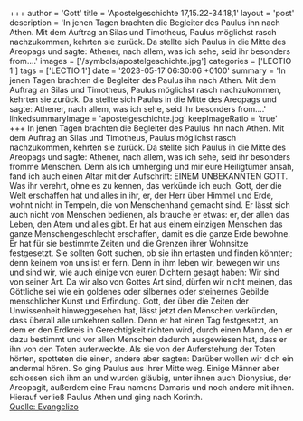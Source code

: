 +++
author = 'Gott'
title = 'Apostelgeschichte 17,15.22-34.18,1'
layout = 'post'
description = 'In jenen Tagen brachten die Begleiter des Paulus ihn nach Athen. Mit dem Auftrag an Silas und Timotheus, Paulus möglichst rasch nachzukommen, kehrten sie zurück. Da stellte sich Paulus in die Mitte des Areopags und sagte: Athener, nach allem, was ich sehe, seid ihr besonders from....'
images = ['/symbols/apostelgeschichte.jpg']
categories = ['LECTIO 1']
tags = ['LECTIO 1']
date = '2023-05-17 06:30:06 +0100'
summary = 'In jenen Tagen brachten die Begleiter des Paulus ihn nach Athen. Mit dem Auftrag an Silas und Timotheus, Paulus möglichst rasch nachzukommen, kehrten sie zurück. Da stellte sich Paulus in die Mitte des Areopags und sagte: Athener, nach allem, was ich sehe, seid ihr besonders from....'
linkedsummaryImage = 'apostelgeschichte.jpg'
keepImageRatio = 'true'
+++
In jenen Tagen brachten die Begleiter des Paulus ihn nach Athen. Mit dem Auftrag an Silas und Timotheus, Paulus möglichst rasch nachzukommen, kehrten sie zurück.
Da stellte sich Paulus in die Mitte des Areopags und sagte: Athener, nach allem, was ich sehe, seid ihr besonders fromme Menschen.<!--more-->
Denn als ich umherging und mir eure Heiligtümer ansah, fand ich auch einen Altar mit der Aufschrift: EINEM UNBEKANNTEN GOTT. Was ihr verehrt, ohne es zu kennen, das verkünde ich euch.
Gott, der die Welt erschaffen hat und alles in ihr, er, der Herr über Himmel und Erde, wohnt nicht in Tempeln, die von Menschenhand gemacht sind.
Er lässt sich auch nicht von Menschen bedienen, als brauche er etwas: er, der allen das Leben, den Atem und alles gibt.
Er hat aus einem einzigen Menschen das ganze Menschengeschlecht erschaffen, damit es die ganze Erde bewohne. Er hat für sie bestimmte Zeiten und die Grenzen ihrer Wohnsitze festgesetzt.
Sie sollten Gott suchen, ob sie ihn ertasten und finden könnten; denn keinem von uns ist er fern.
Denn in ihm leben wir, bewegen wir uns und sind wir, wie auch einige von euren Dichtern gesagt haben: Wir sind von seiner Art.
Da wir also von Gottes Art sind, dürfen wir nicht meinen, das Göttliche sei wie ein goldenes oder silbernes oder steinernes Gebilde menschlicher Kunst und Erfindung.
Gott, der über die Zeiten der Unwissenheit hinweggesehen hat, lässt jetzt den Menschen verkünden, dass überall alle umkehren sollen.
Denn er hat einen Tag festgesetzt, an dem er den Erdkreis in Gerechtigkeit richten wird, durch einen Mann, den er dazu bestimmt und vor allen Menschen dadurch ausgewiesen hat, dass er ihn von den Toten auferweckte.
Als sie von der Auferstehung der Toten hörten, spotteten die einen, andere aber sagten: Darüber wollen wir dich ein andermal hören.
So ging Paulus aus ihrer Mitte weg.
Einige Männer aber schlossen sich ihm an und wurden gläubig, unter ihnen auch Dionysius, der Areopagit, außerdem eine Frau namens Damaris und noch andere mit ihnen.
Hierauf verließ Paulus Athen und ging nach Korinth.<br> [Quelle: Evangelizo](https://evangeliumtagfuertag.org/DE/gospel)